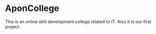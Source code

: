# AponCollege
This is an online skill development college related to IT. Also it is our first project.
